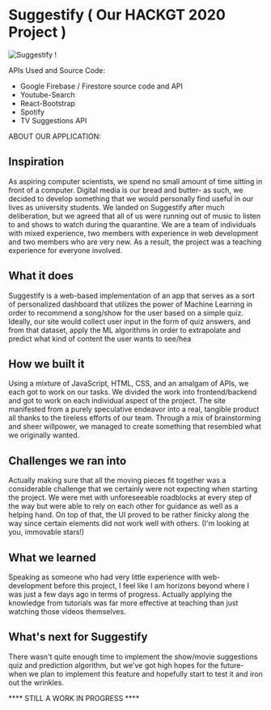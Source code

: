 # Suggestify ( Our HACKGT 2020 Project )

![Suggestify ! ](https://challengepost-s3-challengepost.netdna-ssl.com/photos/production/software_thumbnail_photos/001/252/484/datas/medium.jpg)

APIs Used and Source Code:
- Google Firebase / Firestore source code and API
- Youtube-Search
- React-Bootstrap
- Spotify
- TV Suggestions API



ABOUT OUR APPLICATION:

## Inspiration

As aspiring computer scientists, we spend no small amount of time sitting in front of a computer. Digital media is our bread and butter- as such, we decided to develop something that we would personally find useful in our lives as university students. We landed on Suggestify after much deliberation, but we agreed that all of us were running out of music to listen to and shows to watch during the quarantine. We are a team of individuals with mixed experience, two members with experience in web development and two members who are very new. As a result, the project was a teaching experience for everyone involved.

## What it does 

Suggestify is a web-based implementation of an app that serves as a sort of personalized dashboard that utilizes the power of Machine Learning in order to recommend a song/show for the user based on a simple quiz. Ideally, our site would collect user input in the form of quiz answers, and from that dataset, apply the ML algorithms in order to extrapolate and predict what kind of content the user wants to see/hea

## How we built it 

Using a mixture of JavaScript, HTML, CSS, and an amalgam of APIs, we each got to work on our tasks. We divided the work into frontend/backend and got to work on each individual aspect of the project. The site manifested from a purely speculative endeavor into a real, tangible product all thanks to the tireless efforts of our team. Through a mix of brainstorming and sheer willpower, we managed to create something that resembled what we originally wanted.

## Challenges we ran into

Actually making sure that all the moving pieces fit together was a considerable challenge that we certainly were not expecting when starting the project. We were met with unforeseeable roadblocks at every step of the way but were able to rely on each other for guidance as well as a helping hand. On top of that, the UI proved to be rather finicky along the way since certain elements did not work well with others. (I'm looking at you, immovable stars!)

## What we learned

Speaking as someone who had very little experience with web-development before this project, I feel like I am horizons beyond where I was just a few days ago in terms of progress. Actually applying the knowledge from tutorials was far more effective at teaching than just watching those videos themselves.

## What's next for Suggestify 

There wasn't quite enough time to implement the show/movie suggestions quiz and prediction algorithm, but we've got high hopes for the future- when we plan to implement this feature and hopefully start to test it and iron out the wrinkles.







**** STILL A WORK IN PROGRESS ****
